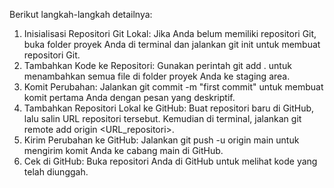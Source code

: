 Berikut langkah-langkah detailnya:
1. Inisialisasi Repositori Git Lokal:
Jika Anda belum memiliki repositori Git, buka folder proyek Anda di terminal dan jalankan git init untuk membuat repositori Git. 
2. Tambahkan Kode ke Repositori:
Gunakan perintah git add . untuk menambahkan semua file di folder proyek Anda ke staging area. 
3. Komit Perubahan:
Jalankan git commit -m "first commit" untuk membuat komit pertama Anda dengan pesan yang deskriptif. 
4. Tambahkan Repositori Lokal ke GitHub:
Buat repositori baru di GitHub, lalu salin URL repositori tersebut. Kemudian di terminal, jalankan git remote add origin <URL_repositori>. 
5. Kirim Perubahan ke GitHub:
Jalankan git push -u origin main untuk mengirim komit Anda ke cabang main di GitHub. 
6. Cek di GitHub:
Buka repositori Anda di GitHub untuk melihat kode yang telah diunggah.